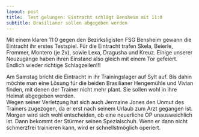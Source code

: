 ```yaml
---
layout: post
title:  Test gelungen: Eintracht schlägt Bensheim mit 11:0
subtitle: Brasilianer sollen abgegeben werden
---
```


Mit einem klaren 11:0 gegen den Bezirksligisten FSG Bensheim gewann die Eintracht ihr erstes Testspiel. Für die Eintracht trafen Skela, Beierle, Frommer, Montero (je 2x), sowie Lexa, Dragusha und Kreuz. Einige unserer Neuzugänge haben ihren Einstand also gleich mit einem Tor gefeiert. Endlich wieder richtige Schlagzeilen!!!

Am Samstag bricht die Eintracht in ihr Trainingslager auf Sylt auf. Bis dahin möchte man eine Lösung für die beiden Brasilianer Hengemühle und Vivian finden, mit denen der Trainer nicht mehr plant. Sie sollen wohl in ihre Heimat abgegeben werden.  
Wegen seiner Verletzung hat sich auch Jermaine Jones den Unmut des Trainers zugezogen, da er erst nach seinem Urlaub zum Arzt gegangen ist. Morgen wird sich wohl entscheiden, ob eine neuerliche OP unausweichlich ist. Dann bekommt der Stürmer seinen Spezialschuh. Wenn er dann nicht schmerzfrei trainieren kann, wird er schnellstmöglich operiert.
